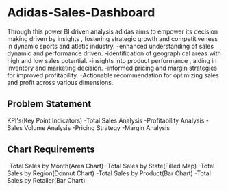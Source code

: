 # Adidas-Sales-Dashboard
Through this power BI driven analysis adidas aims to empower its decision making driven by insights , fostering strategic growth and competitiveness in dynamic sports and atletic industry. 
-enhanced understanding of sales dynamic and performance driven.
-identification of geographical areas with high and low sales potential.
-insights into product performance , aiding in inventory and marketing decision.
-informed pricing and margin strategies for improved profitability.
-Actionable recommendation for optimizing sales and profit across various dimensions.
## Problem Statement
KPI's(Key Point Indicators)
-Total Sales Analysis
-Profitability Analysis
-Sales Volume Analysis
-Pricing Strategy
-Margin Analysis
## Chart Requirements
-Total Sales by Month(Area Chart)
-Total Sales by State(Filled Map)
-Total Sales by Region(Donnut Chart)
-Total Sales by Product(Bar Chart)
-Total Sales by Retailer(Bar Chart)
